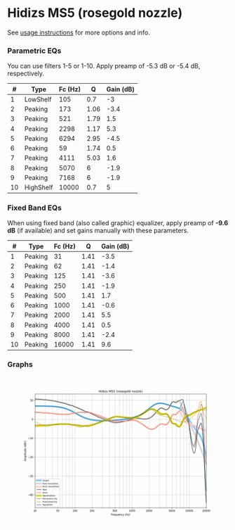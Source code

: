 # Hidizs MS5 (rosegold nozzle)
See [usage instructions](https://github.com/jaakkopasanen/AutoEq#usage) for more options and info.

### Parametric EQs
You can use filters 1-5 or 1-10. Apply preamp of -5.3 dB or -5.4 dB, respectively.

|   # | Type      |   Fc (Hz) |    Q |   Gain (dB) |
|-----|-----------|-----------|------|-------------|
|   1 | LowShelf  |       105 | 0.7  |        -3   |
|   2 | Peaking   |       173 | 1.06 |        -3.4 |
|   3 | Peaking   |       521 | 1.79 |         1.5 |
|   4 | Peaking   |      2298 | 1.17 |         5.3 |
|   5 | Peaking   |      6294 | 2.95 |        -4.5 |
|   6 | Peaking   |        59 | 1.74 |         0.5 |
|   7 | Peaking   |      4111 | 5.03 |         1.6 |
|   8 | Peaking   |      5070 | 6    |        -1.9 |
|   9 | Peaking   |      7168 | 6    |        -1.9 |
|  10 | HighShelf |     10000 | 0.7  |         5   |

### Fixed Band EQs
When using fixed band (also called graphic) equalizer, apply preamp of **-9.6 dB** (if available) and set gains manually with these parameters.

|   # | Type    |   Fc (Hz) |    Q |   Gain (dB) |
|-----|---------|-----------|------|-------------|
|   1 | Peaking |        31 | 1.41 |        -3.5 |
|   2 | Peaking |        62 | 1.41 |        -1.4 |
|   3 | Peaking |       125 | 1.41 |        -3.6 |
|   4 | Peaking |       250 | 1.41 |        -1.9 |
|   5 | Peaking |       500 | 1.41 |         1.7 |
|   6 | Peaking |      1000 | 1.41 |        -0.6 |
|   7 | Peaking |      2000 | 1.41 |         5.5 |
|   8 | Peaking |      4000 | 1.41 |         0.5 |
|   9 | Peaking |      8000 | 1.41 |        -2.4 |
|  10 | Peaking |     16000 | 1.41 |         9.6 |

### Graphs
![](./Hidizs%20MS5%20(rosegold%20nozzle).png)

